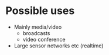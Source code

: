 # Possible uses

- Mainly media/video
    - broadcasts
    - video conference
- Large sensor networks etc (realtime)

